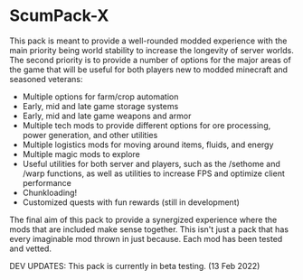 # ScumPack-X
 
This pack is meant to provide a well-rounded modded experience with the main priority being world stability to increase the longevity of server worlds. The second priority is to provide a number of options for the major areas of the game that will be useful for both players new to modded minecraft and seasoned veterans:
 
- Multiple options for farm/crop automation
- Early, mid and late game storage systems
- Early, mid and late game weapons and armor
- Multiple tech mods to provide different options for ore processing, power generation, and other utilities
- Multiple logistics mods for moving around items, fluids, and energy
- Multiple magic mods to explore
- Useful utilities for both server and players, such as the /sethome and /warp functions, as well as utilities to increase FPS and optimize client performance
- Chunkloading!
- Customized quests with fun rewards (still in development)

The final aim of this pack to provide a synergized experience where the mods that are included make sense together. This isn't just a pack that has every imaginable mod thrown in just because. Each mod has been tested and vetted. 

DEV UPDATES:
This pack is currently in beta testing. (13 Feb 2022)
